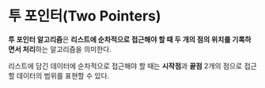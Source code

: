 # 투 포인터(Two Pointers)

**투 포인터 알고리즘**은 **리스트에 순차적으로 접근해야 할 때 두 개의 점의 위치를 기록하면서 처리**하는 알고리즘을 의미한다.

리스트에 담긴 데이터에 순차적으로 접근해야 할 때는 **시작점**과 **끝점** 2개의 점으로 접근할 데이터의 범위를 표현할 수 있다.
